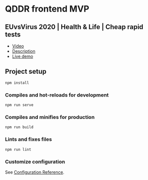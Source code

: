 # QDDR frontend MVP

## EUvsVirus 2020 | Health & Life | Cheap rapid tests  
- [Video](https://www.youtube.com/watch?v=i-gm1dgPjrw&feature=youtu.be)
- [Description](https://devpost.com/software/quick-digital-diagnostic-response-qddr)
- [Live demo](http://qddr.dfj.hu) 

## Project setup
```
npm install
```

### Compiles and hot-reloads for development
```
npm run serve
```

### Compiles and minifies for production
```
npm run build
```

### Lints and fixes files
```
npm run lint
```

### Customize configuration
See [Configuration Reference](https://cli.vuejs.org/config/).

